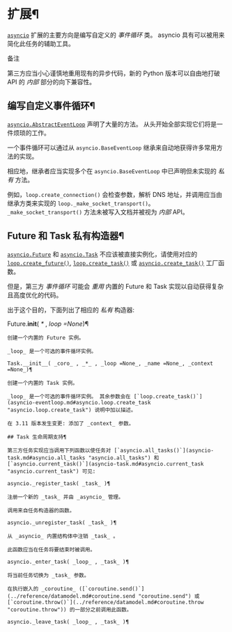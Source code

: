 # 扩展¶

[`asyncio`](asyncio.md#module-asyncio "asyncio: Asynchronous I/O.") 扩展的主要方向是编写自定义的 _事件循环_ 类。 asyncio 具有可以被用来简化此任务的辅助工具。

备注

第三方应当小心谨慎地重用现有的异步代码，新的 Python 版本可以自由地打破 API 的 _内部_ 部分的向下兼容性。

## 编写自定义事件循环¶

[`asyncio.AbstractEventLoop`](asyncio-eventloop.md#asyncio.AbstractEventLoop "asyncio.AbstractEventLoop") 声明了大量的方法。 从头开始全部实现它们将是一件烦琐的工作。

一个事件循环可以通过从 `asyncio.BaseEventLoop` 继承来自动地获得许多常用方法的实现。

相应地，继承者应当实现多个在 `asyncio.BaseEventLoop` 中已声明但未实现的 _私有_ 方法。

例如，`loop.create_connection()` 会检查参数，解析 DNS 地址，并调用应当由继承方类来实现的 `loop._make_socket_transport()`。 `_make_socket_transport()` 方法未被写入文档并被视为 _内部_ API。

## Future 和 Task 私有构造器¶

[`asyncio.Future`](asyncio-future.md#asyncio.Future "asyncio.Future") 和 [`asyncio.Task`](asyncio-task.md#asyncio.Task "asyncio.Task") 不应该被直接实例化，请使用对应的 [`loop.create_future()`](asyncio-eventloop.md#asyncio.loop.create_future "asyncio.loop.create_future"), [`loop.create_task()`](asyncio-eventloop.md#asyncio.loop.create_task "asyncio.loop.create_task") 或 [`asyncio.create_task()`](asyncio-task.md#asyncio.create_task "asyncio.create_task") 工厂函数。

但是，第三方 _事件循环_ 可能会 _重用_ 内置的 Future 和 Task 实现以自动获得复杂且高度优化的代码。

出于这个目的，下面列出了相应的 _私有_ 构造器:

Future.__init__( _*_ , _loop =None_)¶

    

~~~
创建一个内置的 Future 实例。

_loop_ 是一个可选的事件循环实例。

Task.__init__( _coro_ , _*_ , _loop =None_, _name =None_, _context =None_)¶
~~~
    

~~~
创建一个内置的 Task 实例。

_loop_ 是一个可选的事件循环实例。 其余参数会在 [`loop.create_task()`](asyncio-eventloop.md#asyncio.loop.create_task "asyncio.loop.create_task") 说明中加以描述。

在 3.11 版本发生变更: 添加了 _context_ 参数。

## Task 生命周期支持¶

第三方任务实现应当调用下列函数以使任务对 [`asyncio.all_tasks()`](asyncio-task.md#asyncio.all_tasks "asyncio.all_tasks") 和 [`asyncio.current_task()`](asyncio-task.md#asyncio.current_task "asyncio.current_task") 可见:

asyncio._register_task( _task_ )¶
~~~
    

~~~
注册一个新的 _task_ 并由 _asyncio_ 管理。

调用来自任务构造器的函数。

asyncio._unregister_task( _task_ )¶
~~~
    

~~~
从 _asyncio_ 内置结构体中注销 _task_ 。

此函数应当在任务将要结束时被调用。

asyncio._enter_task( _loop_ , _task_ )¶
~~~
    

~~~
将当前任务切换为 _task_ 参数。

在执行嵌入的 _coroutine_ ([`coroutine.send()`](../reference/datamodel.md#coroutine.send "coroutine.send") 或 [`coroutine.throw()`](../reference/datamodel.md#coroutine.throw "coroutine.throw")) 的一部分之前调用此函数。

asyncio._leave_task( _loop_ , _task_ )¶
~~~
    

~~~
